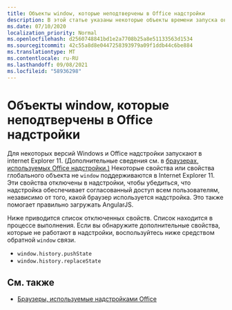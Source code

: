 ```yaml
---
title: Объекты window, которые неподтверчены в Office надстройки
description: В этой статье указаны некоторые объекты времени запуска окне, которые не работают в Office надстройки.
ms.date: 07/10/2020
localization_priority: Normal
ms.openlocfilehash: d2560748841bd1e2a7708b25a8e51133563d1534
ms.sourcegitcommit: 42c55a8d8e0447258393979a09f1ddb44c6be884
ms.translationtype: MT
ms.contentlocale: ru-RU
ms.lasthandoff: 09/08/2021
ms.locfileid: "58936298"
---
```

# <a name="window-objects-that-are-unsupported-in-office-add-ins"></a>Объекты window, которые неподтверчены в Office надстройки

Для некоторых версий Windows и Office надстройки запускают в internet Explorer 11. (Дополнительные сведения см. в [браузерах, используемых Office надстройки.)](../concepts/browsers-used-by-office-web-add-ins.md) Некоторые свойства или свойства глобального объекта не `window` поддерживаются в Internet Explorer 11. Эти свойства отключены в надстройки, чтобы убедиться, что надстройка обеспечивает согласованный доступ всем пользователям, независимо от того, какой браузер используется надстройка. Это также помогает правильно загружать AngularJS.

Ниже приводится список отключенных свойств. Список находится в процессе выполнения. Если вы обнаружите дополнительные свойства, которые не работают в надстройки, воспользуйтесь ниже средством обратной `window` связи.

- `window.history.pushState`
- `window.history.replaceState`

## <a name="see-also"></a>См. также

- [Браузеры, используемые надстройками Office](../concepts/browsers-used-by-office-web-add-ins.md)